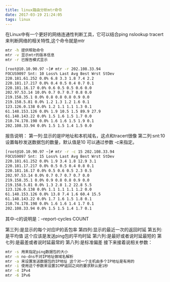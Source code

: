 ```yaml
---
title: linux路由分析mtr命令
date: 2017-03-19 21:24:05
tags: linux
---
```


在Linux中有一个更好的网络连通性判断工具，它可以结合ping nslookup tracert 来判断网络的相关特性,这个命令就是mtr

``` bash
mtr -h 提供帮助命令 
mtr -v 显示mtr的版本信息 
mtr -r 已报告模式显示
```

``` bash
[root@10.10.90.97 ~]# mtr -r 202.108.33.94
FOCUS9097 Snt: 10 Loss% Last Avg Best Wrst StDev
220.181.61.252 0.0% 6.8 3.3 1.8 7.4 2.2
220.181.17.217 0.0% 0.4 0.5 0.4 0.7 0.1
220.181.16.17 0.0% 0.6 0.5 0.5 0.6 0.0
202.97.53.14 10.0% 0.7 0.7 0.7 0.8 0.0
219.158.35.1 0.0% 0.8 0.8 0.8 0.9 0.0
219.158.5.81 0.0% 1.2 1.3 1.2 1.6 0.1
123.126.0.138 0.0% 1.2 1.1 1.1 1.3 0.1
61.148.153.126 0.0% 1.9 10.5 1.5 89.9 27.9
61.148.143.22 0.0% 1.5 1.6 1.5 1.7 0.0
210.74.178.198 0.0% 1.6 1.6 1.5 1.9 0.1
202.108.33.94 0.0% 1.5 1.5 1.4 1.5 0.0
```

报告说明： 
第一列:显示的是IP地址和本机域名，这点和tracert很像 
第二列:snt:10 设置每秒发送数据包的数量，默认值是10 可以通过参数 -c来指定。

``` bash
[root@10.10.90.97 ~]# mtr -r -c 15 202.108.33.94
FOCUS9097 Snt: 15 Loss% Last Avg Best Wrst StDev
220.181.61.252 0.0% 1.9 3.4 1.8 12.9 3.1
220.181.17.217 0.0% 0.5 0.5 0.4 0.8 0.1
220.181.16.17 0.0% 0.5 0.6 0.5 2.3 0.5
202.97.53.14 0.0% 0.7 0.7 0.7 0.7 0.0
219.158.35.1 0.0% 0.9 0.8 0.8 0.9 0.0
219.158.5.81 0.0% 1.3 2.8 1.2 22.8 5.5
123.126.0.138 0.0% 1.1 1.1 1.1 1.2 0.0
61.148.153.126 0.0% 13.8 7.4 1.6 60.4 15.5
61.148.143.22 0.0% 1.7 1.6 1.5 1.8 0.1
210.74.178.198 0.0% 1.6 1.6 1.4 1.7 0.1
202.108.33.94 0.0% 1.5 1.5 1.4 1.7 0.1
```

其中-c的说明是：–report-cycles COUNT

第三列:是显示的每个对应IP的丢包率 
第四列:显示的最近一次的返回时延 
第五列:是平均值 这个应该是发送ping包的平均时延 
第六列:是最好或者说时延最短的 
第七列:是最差或者说时延最常的 
第八列:是标准偏差 
接下来接着说相关参数：

``` bash
mtr -s 用来指定ping数据包的大小 
mtr -n no-dns不对IP地址做域名解析 
mtr -a 来设置发送数据包的IP地址 这个对一个主机由多个IP地址是有用的 
mtr -i 使用这个参数来设置ICMP返回之间的要求默认是1秒 
mtr -4 IPv4 
mtr -6 IPv6
```
